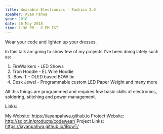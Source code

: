 ```yaml
---
title: Wearable Electronics - Fashion 2.0
speaker: Ayan Pahwa
year: 2018
date: 26 May 2018
time: 7:30 PM - 8 PM IST
---
```

Wear your code and lighten up your dresses.

In this talk am going to show few of my projects I've been doing lately such as:
1. FireWalkers - LED Shows
2. Tron Hoodie - EL Wire Hoodie 
3. iBow-T - OLED based BOW tie
4. Desk Jewel - Programmable custom LED Paper Weight and many more

All this things are programmed and requires few basic skills of electronics, soldering, stitching and power management.

Links: 

My Website: https://iayanpahwa.github.io
Project Website: http://sdiot.in/products/codewear/
Project Links: https://iayanpahwa.github.io/iBowT/
